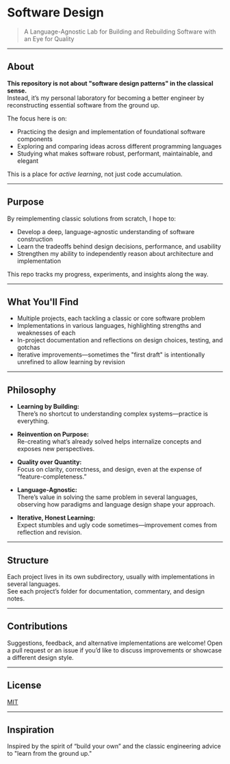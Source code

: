 # Software Design

> A Language-Agnostic Lab for Building and Rebuilding Software with an Eye for Quality

---

## About

**This repository is not about "software design patterns" in the classical sense.**  
Instead, it’s my personal laboratory for becoming a better engineer by reconstructing essential software from the ground up.

The focus here is on:

- Practicing the design and implementation of foundational software components
- Exploring and comparing ideas across different programming languages
- Studying what makes software robust, performant, maintainable, and elegant

This is a place for *active learning*, not just code accumulation.

---

## Purpose

By reimplementing classic solutions from scratch, I hope to:

- Develop a deep, language-agnostic understanding of software construction
- Learn the tradeoffs behind design decisions, performance, and usability
- Strengthen my ability to independently reason about architecture and implementation

This repo tracks my progress, experiments, and insights along the way.

---

## What You'll Find

- Multiple projects, each tackling a classic or core software problem  
- Implementations in various languages, highlighting strengths and weaknesses of each
- In-project documentation and reflections on design choices, testing, and gotchas
- Iterative improvements—sometimes the "first draft" is intentionally unrefined to allow learning by revision

---

## Philosophy

- **Learning by Building:**  
  There’s no shortcut to understanding complex systems—practice is everything.

- **Reinvention on Purpose:**  
  Re-creating what’s already solved helps internalize concepts and exposes new perspectives.

- **Quality over Quantity:**  
  Focus on clarity, correctness, and design, even at the expense of “feature-completeness.”

- **Language-Agnostic:**  
  There’s value in solving the same problem in several languages, observing how paradigms and language design shape your approach.

- **Iterative, Honest Learning:**  
  Expect stumbles and ugly code sometimes—improvement comes from reflection and revision.

---

## Structure

Each project lives in its own subdirectory, usually with implementations in several languages.  
See each project’s folder for documentation, commentary, and design notes.

---

## Contributions

Suggestions, feedback, and alternative implementations are welcome! Open a pull request or an issue if you’d like to discuss improvements or showcase a different design style.

---

## License

[MIT](LICENSE)

---

## Inspiration

Inspired by the spirit of “build your own” and the classic engineering advice to "learn from the ground up."
